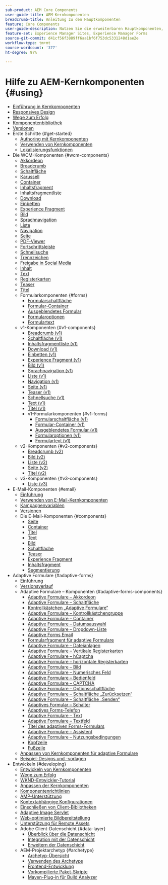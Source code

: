 ```yaml
---
sub-product: AEM Core Components
user-guide-title: AEM-Kernkomponenten
breadcrumb-title: Anleitung zu den Hauptkomponenten
feature: Core Components
user-guide-description: Nutzen Sie die erweiterbaren Hauptkomponenten, damit Autoren bzw. Autorinnen mühelos Inhalte erstellen können.
feature-set: Experience Manager Sites, Experience Manager Forms
source-git-commit: d41cf56f3889ff6aa1bf6f753dc5331248d1ae2e
workflow-type: tm+mt
source-wordcount: '377'
ht-degree: 97%

---
```



# Hilfe zu AEM-Kernkomponenten {#using}

+ [Einführung in Kernkomponenten](/help/introduction.md)
+ [Responsives Design](/help/responsive.md)
+ [Wege zum Erfolg](/help/developing/success.md)
+ [Komponentenbibliothek](https://adobe.com/go/aem_cmp_library_de)
+ [Versionen](/help/versions.md)
+ Erste Schritte {#get-started}
   + [Authoring mit Kernkomponenten](/help/get-started/authoring.md)
   + [Verwenden von Kernkomponenten](/help/get-started/using.md)
   + [Lokalisierungsfunktionen](/help/get-started/localization.md)
+ Die WCM-Komponenten {#wcm-components}
   + [Akkordeon](/help/components/accordion.md)
   + [Breadcrumb](/help/components/breadcrumb.md)
   + [Schaltfläche](/help/components/button.md)
   + [Karussell](/help/components/carousel.md)
   + [Container](/help/components/container.md)
   + [Inhaltsfragment](/help/components/content-fragment-component.md)
   + [Inhaltsfragmentliste](/help/components/content-fragment-list.md)
   + [Download](/help/components/download.md)
   + [Einbetten](/help/components/embed.md)
   + [Experience Fragment](/help/components/experience-fragment.md)
   + [Bild](/help/components/image.md)
   + [Sprachnavigation](/help/components/language-navigation.md)
   + [Liste](/help/components/list.md)
   + [Navigation](/help/components/navigation.md)
   + [Seite](/help/components/page.md)
   + [PDF-Viewer](/help/components/pdf-viewer.md)
   + [Fortschrittsleiste](/help/components/progress-bar.md)
   + [Schnellsuche](/help/components/quick-search.md)
   + [Trennzeichen](/help/components/separator.md)
   + [Freigabe in Social Media](/help/components/sharing.md)
   + [Inhalt](/help/components/tableofcontents.md)
   + [Text](/help/components/text.md)
   + [Registerkarten](/help/components/tabs.md)
   + [Teaser](/help/components/teaser.md)
   + [Titel](/help/components/title.md)
   + Formularkomponenten {#forms}
      + [Formularschaltfläche](/help/components/forms/form-button.md)
      + [Formular-Container](/help/components/forms/form-container.md)
      + [Ausgeblendetes Formular](/help/components/forms/form-hidden.md)
      + [Formularoptionen](/help/components/forms/form-options.md)
      + [Formulartext](/help/components/forms/form-text.md)
   + v1-Komponenten {#v1-components}
      + [Breadcrumb (v1)](/help/components/v1/breadcrumb-v1.md)
      + [Schaltfläche (v1)](/help/components/v1/button.md)
      + [Inhaltsfragmentliste (v1)](/help/components/v1/content-fragment-list.md)
      + [Download (v1)](/help/components/v1/download.md)
      + [Einbetten (v1)](/help/components/v1/embed.md)
      + [Experience Fragment (v1)](/help/components/v1/experience-fragment.md)
      + [Bild (v1)](/help/components/v1/image-v1.md)
      + [Sprachnavigation (v1)](/help/components/v1/language-navigation.md)
      + [Liste (v1)](/help/components/v1/list-v1.md)
      + [Navigation (v1)](/help/components/v1/navigation.md)
      + [Seite (v1)](/help/components/v1/page-v1.md)
      + [Teaser (v1)](/help/components/v1/teaser.md)
      + [Schnellsuche (v1)](/help/components/v1/quick-search.md)
      + [Text (v1)](/help/components/v1/text-v1.md)
      + [Titel (v1)](/help/components/v1/title-v1.md)
      + v1-Formularkomponenten {#v1-forms}
         + [Formularschaltfläche (v1)](/help/components/v1/form-button-v1.md)
         + [Formular-Container (v1)](/help/components/v1/form-container-v1.md)
         + [Ausgeblendetes Formular (v1)](/help/components/v1/form-hidden-v1.md)
         + [Formularoptionen (v1)](/help/components/v1/form-options-v1.md)
         + [Formulartext (v1)](/help/components/v1/form-text-v1.md)
   + v2-Komponenten {#v2-components}
      + [Breadcrumb (v2)](/help/components/v2/breadcrumb.md)
      + [Bild (v2)](/help/components/v2/image.md)
      + [Liste (v2)](/help/components/v2/list.md)
      + [Seite (v2)](/help/components/v2/page.md)
      + [Titel (v2)](/help/components/v2/title.md)
   + v3-Komponenten {#v3-components}
      + [Liste (v3)](/help/components/v3/list.md)
+ E-Mail-Komponenten {#email}
   + [Einführung](/help/email/introduction.md)
   + [Verwenden von E-Mail-Kernkomponenten](/help/email/using.md)
   + [Kampagnenvariablen](/help/email/campaign-variables.md)
   + [Versionen](/help/email/versions.md)
   + Die E-Mail-Komponenten {#components}
      + [Seite](/help/email/components/page.md)
      + [Container](/help/email/components/container.md)
      + [Titel](/help/email/components/title.md)
      + [Text](/help/email/components/text.md)
      + [Bild](/help/email/components/image.md)
      + [Schaltfläche](/help/email/components/button.md)
      + [Teaser](/help/email/components/teaser.md)
      + [Experience Fragment](/help/email/components/experience-fragment.md)
      + [Inhaltsfragment](/help/email/components/content-fragment.md)
      + [Segmentierung](/help/email/components/segmentation.md)
+ Adaptive Formulare {#adaptive-forms}
   + [Einführung](/help/adaptive-forms/introduction.md)
   + [Versionsverlauf](/help/adaptive-forms/version.md)
   + Adaptive Formulare – Komponenten {#adaptive-forms-components}
      + [Adaptive Formulare – Akkordeon](/help/adaptive-forms/components/accordion.md)
      + [Adaptive Formulare – Schaltfläche](/help/adaptive-forms/components/button.md)
      + [Kontrollkästchen „Adaptive Formulare“](/help/adaptive-forms/components/checkbox.md)
      + [Adaptive Formulare – Kontrollkästchengruppe](/help/adaptive-forms/components/checkbox-group.md)
      + [Adaptive Formulare – Container](/help/adaptive-forms/components/form-container.md)
      + [Adaptive Formulare – Datumsauswahl](/help/adaptive-forms/components/date-picker.md)
      + [Adaptive Formulare – Dropdown-Liste](/help/adaptive-forms/components/drop-down-list.md)
      + [Adaptive Forms Email](/help/adaptive-forms/components/email.md)
      + [Formularfragment für adaptive Formulare](/help/adaptive-forms/components/adaptive-form-fragment.md)
      + [Adaptive Formulare – Dateianlagen](/help/adaptive-forms/components/file-attachment.md)
      + [Adaptive Formulare – Vertikale Registerkarten](/help/adaptive-forms/components/vertical-tabs.md)
      + [Adaptive Formulare – hCaptcha](/help/adaptive-forms/components/hcaptcha.md)
      + [Adaptive Formulare – horizontale Registerkarten](/help/adaptive-forms/components/horizontal-tabs.md)
      + [Adaptive Formulare – Bild](/help/adaptive-forms/components/image.md)
      + [Adaptive Formulare – Numerisches Feld](/help/adaptive-forms/components/numeric-box.md)
      + [Adaptive Formulare – Bedienfeld](/help/adaptive-forms/components/panel.md)
      + [Adaptive Formulare – CAPTCHA](/help/adaptive-forms/components/adaptive-form-recaptcha.md)
      + [Adaptive Formulare – Optionsschaltfläche](/help/adaptive-forms/components/radio-button.md)
      + [Adaptive Formulare – Schaltfläche „Zurücksetzen“](/help/adaptive-forms/components/reset-button.md)
      + [Adaptive Formulare – Schaltfläche „Senden“](/help/adaptive-forms/components/submit-button.md)
      + [Adaptives Formular – Schalter](/help/adaptive-forms/components/adaptive-form-switch.md)
      + [Adaptives Forms-Telefon](/help/adaptive-forms/components/phone.md)
      + [Adaptive Formulare – Text](/help/adaptive-forms/components/text.md)
      + [Adaptive Formulare – Textfeld](/help/adaptive-forms/components/text-box.md)
      + [Titel des adaptiven Forms-Formulars](/help/adaptive-forms/components/form-title.md)
      + [Adaptive Formulare – Assistent](/help/adaptive-forms/components/wizard.md)
      + [Adaptive Formulare – Nutzungsbedingungen](/help/adaptive-forms/components/terms-and-conditions.md)
      + [Kopfzeile](/help/adaptive-forms/components/header.md)
      + [Fußzeile](/help/adaptive-forms/components/footer.md)
   + [Anpassen von Kernkomponenten für adaptive Formulare](/help/developing/customize-adaptive-forms-core-components.md)
   + [Beispiel-Designs und -vorlagen](/help/adaptive-forms/sample-themes-templates-form-data-models-core-components.md)
+ Entwickeln {#developing}
   + [Entwickeln von Kernkomponenten](/help/developing/overview.md)
   + [Wege zum Erfolg](https://experienceleague.adobe.com/docs/experience-manager-core-components/using/success.html?lang=de)
   + [WKND-Entwickler-Tutorial](https://experienceleague.adobe.com/docs/experience-manager-learn/getting-started-wknd-tutorial-develop/overview.html?lang=de)
   + [Anpassen der Kernkomponenten](/help/developing/customizing.md)
   + [Komponentenrichtlinien](/help/developing/guidelines.md)
   + [AMP-Unterstützung](/help/developing/amp.md)
   + [Kontextabhängige Konfigurationen](/help/developing/context-aware-configs.md)
   + [Einschließen von Client-Bibliotheken](/help/developing/including-clientlibs.md)
   + [Adaptive Image Servlet](/help/developing/adaptive-image-servlet.md)
   + [Web-optimierte Bildbereitstellung](/help/developing/web-optimized-image-delivery.md)
   + [Unterstützung für Remote Assets](/help/developing/remote-assets.md)
   + Adobe Client-Datenschicht {#data-layer}
      + [Überblick über die Datenschicht](/help/developing/data-layer/overview.md)
      + [Integration mit der Datenschicht](/help/developing/data-layer/integrations.md)
      + [Erweitern der Datenschicht](/help/developing/data-layer/extending.md)
   + AEM-Projektarchetyp {#archetype}
      + [Archetyp-Übersicht](/help/developing/archetype/overview.md)
      + [Verwenden des Archetyps](/help/developing/archetype/using.md)
      + [Frontend-Entwicklung](/help/developing/archetype/front-end.md)
      + [Vorkompilierte Paket-Skripte](/help/developing/archetype/precompiled-bundled-scripts.md)
      + [Maven-Plug-in für Build Analyzer](/help/developing/archetype/build-analyzer-maven-plugin.md)
